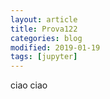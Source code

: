 ```yaml
---
layout: article
title: Prova122
categories: blog
modified: 2019-01-19
tags: [jupyter]
---
```


ciao ciao